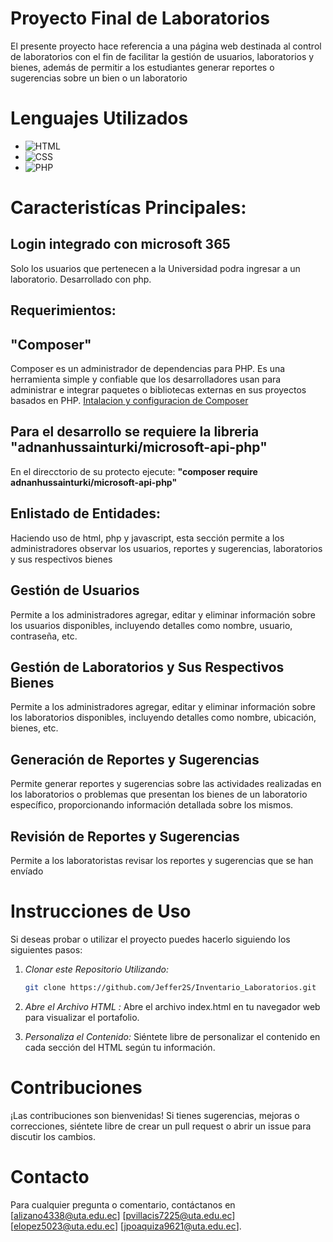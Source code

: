 # Proyecto Final de Laboratorios
El presente proyecto hace referencia a una página web destinada al control de laboratorios con el fin de facilitar la gestión de usuarios, laboratorios y bienes, además de permitir a los estudiantes generar reportes o sugerencias sobre un bien o un laboratorio

# Lenguajes Utilizados

- ![HTML](https://img.shields.io/badge/HTML5-E34F26?style=for-the-badge&logo=html5&logoColor=white)
- ![CSS](https://img.shields.io/badge/CSS3-1572B6?style=for-the-badge&logo=css3&logoColor=white)
- ![PHP](https://img.shields.io/badge/PHP-777BB4?style=for-the-badge&logo=php&logoColor=white)

# Caracteristícas Principales:

## Login integrado con microsoft 365
Solo los usuarios que pertenecen a la Universidad podra ingresar a un laboratorio.
Desarrollado con php.
## Requerimientos:
## "Composer"
Composer es un administrador de dependencias para PHP. Es una herramienta simple y confiable que los desarrolladores usan para administrar e integrar paquetes o bibliotecas externas en sus proyectos basados en PHP. 
[Intalacion y configuracion de Composer](https://www.hostinger.es/tutoriales/como-instalar-composer#:~:text=Composer%20es%20un%20administrador%20de,o%20aplicaciones%20web%20desde%20cero.)
## Para el desarrollo se requiere la libreria "adnanhussainturki/microsoft-api-php"
En el direcctorio de su protecto ejecute:
__"composer require adnanhussainturki/microsoft-api-php"__

## Enlistado de Entidades:
Haciendo uso de html, php y javascript, esta sección permite a los administradores observar los usuarios, reportes y sugerencias, laboratorios y sus respectivos bienes

## Gestión de Usuarios
Permite a los administradores agregar, editar y eliminar información sobre los usuarios disponibles, incluyendo detalles como nombre, usuario, contraseña, etc.

## Gestión de Laboratorios y Sus Respectivos Bienes
Permite a los administradores agregar, editar y eliminar información sobre los laboratorios disponibles, incluyendo detalles como nombre, ubicación, bienes, etc.

## Generación de Reportes y Sugerencias
Permite generar reportes y sugerencias sobre las actividades realizadas en los laboratorios o problemas que presentan los bienes de un laboratorio específico, proporcionando información detallada sobre los mismos.

## Revisión de Reportes y Sugerencias
Permite a los laboratoristas revisar los reportes y sugerencias que se han envíado

# Instrucciones de Uso

Si deseas probar o utilizar el proyecto puedes hacerlo siguiendo los siguientes pasos:

1. *Clonar este Repositorio Utilizando:*
   ```bash
   git clone https://github.com/Jeffer2S/Inventario_Laboratorios.git

2. *Abre el Archivo HTML :*
   Abre el archivo index.html en tu navegador web para visualizar el portafolio.

3. *Personaliza el Contenido:*
   Siéntete libre de personalizar el contenido en cada sección del HTML según tu información.

# Contribuciones

¡Las contribuciones son bienvenidas! Si tienes sugerencias, mejoras o correcciones, siéntete libre de crear un pull request o abrir un issue para discutir los cambios.

# Contacto

Para cualquier pregunta o comentario, contáctanos en [alizano4338@uta.edu.ec] [pvillacis7225@uta.edu.ec] [elopez5023@uta.edu.ec] [jpoaquiza9621@uta.edu.ec].
